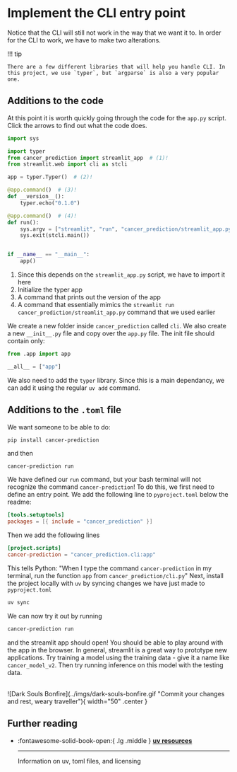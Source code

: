 # Implement the CLI entry point
Notice that the CLI will still not work in the way that we want it to. In order for the CLI to work, we have to make two alterations.

!!! tip

    There are a few different libraries that will help you handle CLI. In this project, we use `typer`, but `argparse` is also a very popular one.

## Additions to the code
At this point it is worth quickly going through the code for the `app.py` script. Click the arrows to find out what the code does.

``` python
import sys

import typer
from cancer_prediction import streamlit_app  # (1)!
from streamlit.web import cli as stcli     

app = typer.Typer()  # (2)!

@app.command()  # (3)!
def __version__():
    typer.echo("0.1.0")

@app.command()  # (4)!
def run():
    sys.argv = ["streamlit", "run", "cancer_prediction/streamlit_app.py"]
    sys.exit(stcli.main())


if __name__ == "__main__":
    app()
```

1.  Since this depends on the `streamlit_app.py` script, we have to import it here
2.  Initialize the typer app
3.  A command that prints out the version of the app
4.  A command that essentially mimics the `streamlit run cancer_prediction/streamlit_app.py` command that we used earlier

We create a new folder inside `cancer_prediction` called `cli`. We also create a new `__init__.py` file and copy over the `app.py` file. The init file should contain only:
```python
from .app import app

__all__ = ["app"]
```

We also need to add the `typer` library. Since this is a main dependancy, we can add it using the regular `uv add` command.

## Additions to the `.toml` file
We want someone to be able to do:
```bash
pip install cancer-prediction
```

and then
```
cancer-prediction run
```

We have defined our `run` command, but your bash terminal will not recognize the command `cancer-prediction`! To do this, we first need to define an entry point. We add the following line to `pyproject.toml` below the readme:
```toml
[tools.setuptools]
packages = [{ include = "cancer_prediction" }]
```

Then we add the following lines
```toml
[project.scripts]
cancer-prediction = "cancer_prediction.cli:app"
```

This tells Python: "When I type the command `cancer-prediction` in my terminal, run the function `app` from `cancer_prediction/cli.py`"
Next, install the project locally with `uv` by syncing changes we have just made to `pyproject.toml`
```bash
uv sync
```

We can now try it out by running
```bash
cancer-prediction run
```

and the streamlit app should open! You should be able to play around with the app in the browser. In general, streamlit is a great way to prototype new applications. Try training a model using the training data - give it a name like `cancer_model_v2`. Then try running inference on this model with the testing data.

<br>
![Dark Souls Bonfire](../imgs/dark-souls-bonfire.gif "Commit your changes and rest, weary traveller"){ width="50" .center }
<br>

## Further reading
<div class="grid cards" markdown>

-   :fontawesome-solid-book-open:{ .lg .middle } [__uv resources__](../../resources/references.md#uv)

    ---
    Information on uv, toml files, and licensing

</div>
